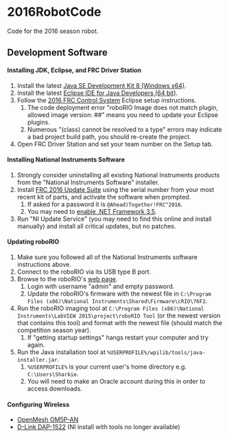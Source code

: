 # 2016RobotCode
Code for the 2016 season robot.

## Development Software
#### Installing JDK, Eclipse, and FRC Driver Station
1. Install the latest [Java SE Development Kit 8 (Windows x64)](http://www.oracle.com/technetwork/java/javase/downloads/jdk8-downloads-2133151.html).
2. Install the latest [Eclipse IDE for Java Developers (64 bit)](https://eclipse.org/downloads/eclipse-packages/).
3. Follow the [2016 FRC Control System](https://wpilib.screenstepslive.com/s/4485/m/13809/l/599681-installing-eclipse-c-java) Eclipse setup instructions.
    1. The code deployment error "roboRIO Image does not match plugin, allowed image version: ##" means you need to update your Eclipse plugins.
    2. Numerous "(class) cannot be resolved to a type" errors may indicate a bad project build path, you should re-create the project.
4. Open FRC Driver Station and set your team number on the Setup tab.

#### Installing National Instruments Software
1. Strongly consider uninstalling all existing National Instruments products from the "National Instruments Software" installer.
3. Install [FRC 2016 Update Suite](http://www.ni.com/download/first-robotics-software-2016/5773/en/) using the serial number from your most recent kit of parts, and activate the software when prompted.
    1. If asked for a password it is `@Ahead)Together!FRC^2016`.
    2. You may need to [enable .NET Framework 3.5](https://wpilib.screenstepslive.com/s/4485/m/13809/l/599671-installing-the-frc-2016-update-suite-all-languages).
3. Run "NI Update Service" (you may need to find this online and install manually) and install all critical updates, but no patches.

#### Updating roboRIO
1. Make sure you followed all of the National Instruments software instructions above.
2. Connect to the roboRIO via its USB type B port.
3. Browse to the roboRIO's [web page](http://172.22.11.2/#Home).
    1. Login with username "admin" and empty password.
    2. Update the roboRIO's firmware with the newest file in `C:\Program Files (x86)\National Instruments\Shared\Firmware\cRIO\76F2`.
4. Run the roboRIO imaging tool at `C:\Program Files (x86)\National Instruments\LabVIEW 2015\project\roboRIO Tool` (or the newest version that contains this tool) and format with the newest file (should match the competition season year).
    1. If "getting startup settings" hangs restart your computer and try again.
5. Run the Java installation tool at `%USERPROFILE%/wpilib/tools/java-installer.jar`.
    1. `%USERPROFILE%` is your current user's home directory e.g. `C:\Users\Sharkie`.
    2. You will need to make an Oracle account during this in order to access downloads.

#### Configuring Wireless
* [OpenMesh OM5P-AN](https://wpilib.screenstepslive.com/s/4485/m/13503/l/144986-programming-your-radio-for-home-use)
* [D-Link DAP-1522](http://wpilib.screenstepslive.com/s/3120/m/8559/l/91405-programming-your-radio-for-home-use) (NI install with tools no longer available)

